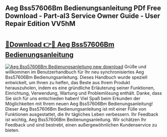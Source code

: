 ## Aeg Bss57606Bm Bedienungsanleitung PDf Free Download - Part-al3 Service Owner Guide - User Repair Edition VV5hM

# <h2><a href="http://df230no.blite.top/?on=Aeg+Bss57606Bm+Bedienungsanleitung">🔗Download 👉🔴 Aeg Bss57606Bm Bedienungsanleitung</a></h2>

[![Aeg Bss57606Bm Bedienungsanleitung new download](https://i.imgur.com/lujVjoI.png)](http://df230no.blite.top/?on=Aeg+Bss57606Bm+Bedienungsanleitung)
Grüße und willkommen im Benutzerhandbuch für Ihr neu synchronisiertes Aeg Bss57606Bm Bedienungsanleitung. Dieses Handbuch wurde speziell entwickelt, um Ihnen zu helfen, das Beste aus Ihrem Produkt herauszuholen, indem es eine gründliche Erläuterung seiner Funktionen, Einrichtung, Verwendung, Wartung und Problemlösung enthält. Danke, dass Sie sich für uns entschieden haben! Viel Spaß beim Erkunden der Möglichkeiten mit Ihrem neuen Aeg Bss57606Bm Bedienungsanleitung! Dieser Aeg Bss57606Bm Bedienungsanleitung ist mit einer Fülle von Funktionen ausgestattet, die Ihr tägliches Leben verbessern. Ihr Feedback ist wichtig, Aeg Bss57606Bm Bedienungsanleitung. Wir schätzen Ihr Feedback und sind bestrebt, einen außergewöhnlichen Kundenservice zu bieten.
